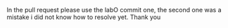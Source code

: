 In the pull request please use the labO commit one, the second one was a mistake i did not know how to resolve yet. Thank you
